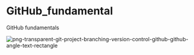 # GitHub_fundamental
GitHub fundamentals

![png-transparent-git-project-branching-version-control-github-github-angle-text-rectangle](https://user-images.githubusercontent.com/63738694/215496348-2673aeaf-f770-4a23-8add-5e77680b0c0c.png)
